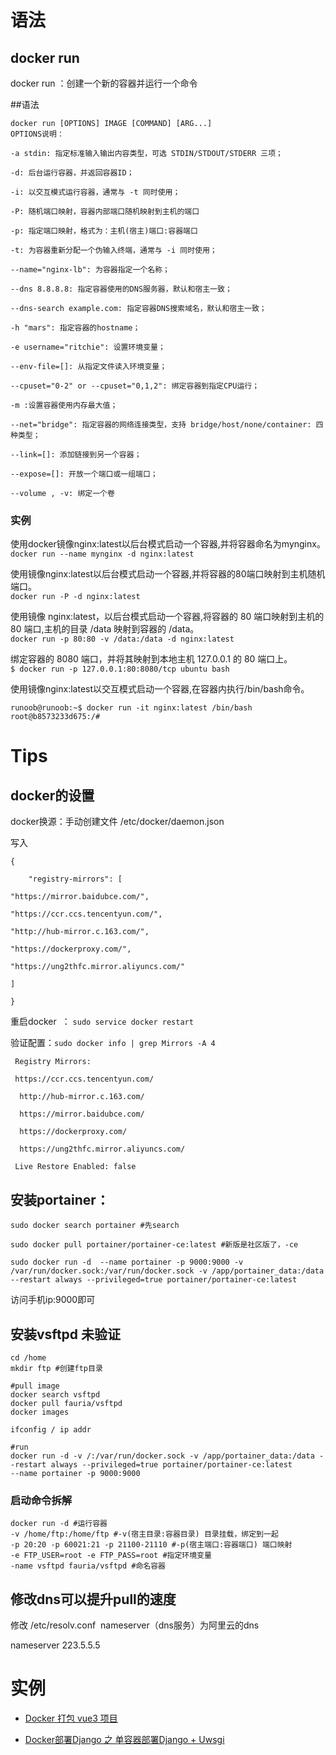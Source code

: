 # 语法

## docker run
docker run ：创建一个新的容器并运行一个命令

##语法

```
docker run [OPTIONS] IMAGE [COMMAND] [ARG...]
OPTIONS说明：

-a stdin: 指定标准输入输出内容类型，可选 STDIN/STDOUT/STDERR 三项；

-d: 后台运行容器，并返回容器ID；

-i: 以交互模式运行容器，通常与 -t 同时使用；

-P: 随机端口映射，容器内部端口随机映射到主机的端口

-p: 指定端口映射，格式为：主机(宿主)端口:容器端口

-t: 为容器重新分配一个伪输入终端，通常与 -i 同时使用；

--name="nginx-lb": 为容器指定一个名称；

--dns 8.8.8.8: 指定容器使用的DNS服务器，默认和宿主一致；

--dns-search example.com: 指定容器DNS搜索域名，默认和宿主一致；

-h "mars": 指定容器的hostname；

-e username="ritchie": 设置环境变量；

--env-file=[]: 从指定文件读入环境变量；

--cpuset="0-2" or --cpuset="0,1,2": 绑定容器到指定CPU运行；

-m :设置容器使用内存最大值；

--net="bridge": 指定容器的网络连接类型，支持 bridge/host/none/container: 四种类型；

--link=[]: 添加链接到另一个容器；

--expose=[]: 开放一个端口或一组端口；

--volume , -v: 绑定一个卷
```


### 实例
使用docker镜像nginx:latest以后台模式启动一个容器,并将容器命名为mynginx。  
`docker run --name mynginx -d nginx:latest`  

使用镜像nginx:latest以后台模式启动一个容器,并将容器的80端口映射到主机随机端口。  
`docker run -P -d nginx:latest`  

使用镜像 nginx:latest，以后台模式启动一个容器,将容器的 80 端口映射到主机的 80 端口,主机的目录 /data 映射到容器的 /data。  
`docker run -p 80:80 -v /data:/data -d nginx:latest`  

绑定容器的 8080 端口，并将其映射到本地主机 127.0.0.1 的 80 端口上。  
`$ docker run -p 127.0.0.1:80:8080/tcp ubuntu bash`  

使用镜像nginx:latest以交互模式启动一个容器,在容器内执行/bin/bash命令。
```
runoob@runoob:~$ docker run -it nginx:latest /bin/bash
root@b8573233d675:/# 
```

# Tips
## docker的设置

docker换源：手动创建文件 /etc/docker/daemon.json

写入
```
{

    "registry-mirrors": [

"https://mirror.baidubce.com/", 

"https://ccr.ccs.tencentyun.com/",

"http://hub-mirror.c.163.com/",

"https://dockerproxy.com/",

"https://ung2thfc.mirror.aliyuncs.com/"

]

}
```
重启docker  ： `sudo service docker restart`

验证配置：`sudo docker info | grep Mirrors -A 4`

```
 Registry Mirrors:

 https://ccr.ccs.tencentyun.com/

  http://hub-mirror.c.163.com/

  https://mirror.baidubce.com/

  https://dockerproxy.com/

  https://ung2thfc.mirror.aliyuncs.com/

 Live Restore Enabled: false
```
## 安装portainer：
```
sudo docker search portainer #先search

sudo docker pull portainer/portainer-ce:latest #新版是社区版了，-ce

sudo docker run -d  --name portainer -p 9000:9000 -v /var/run/docker.sock:/var/run/docker.sock -v /app/portainer_data:/data --restart always --privileged=true portainer/portainer-ce:latest
```
访问手机ip:9000即可

## 安装vsftpd 未验证

```
cd /home
mkdir ftp #创建ftp目录

#pull image
docker search vsftpd
docker pull fauria/vsftpd
docker images

ifconfig / ip addr

#run
docker run -d -v /:/var/run/docker.sock -v /app/portainer_data:/data --restart always --privileged=true portainer/portainer-ce:latest
--name portainer -p 9000:9000 
```

### 启动命令拆解

```
docker run -d #运行容器
-v /home/ftp:/home/ftp #-v(宿主目录:容器目录) 目录挂载，绑定到一起
-p 20:20 -p 60021:21 -p 21100-21110 #-p(宿主端口:容器端口) 端口映射
-e FTP_USER=root -e FTP_PASS=root #指定环境变量
-name vsftpd fauria/vsftpd #命名容器
```

## 修改dns可以提升pull的速度

修改 /etc/resolv.conf  nameserver（dns服务）为阿里云的dns

nameserver 223.5.5.5 

# 实例

* [Docker 打包 vue3 项目](/markdown/Docker_vue3.md)

* [Docker部署Django 之 单容器部署Django + Uwsgi](/markdown/Docker_django_uwsgi.md)